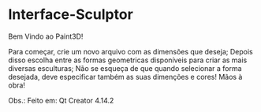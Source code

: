 # Interface-Sculptor

Bem Vindo ao Paint3D!

Para começar, crie um novo arquivo com as dimensões que deseja;
Depois disso escolha entre as formas geometricas disponíveis para criar as mais diversas esculturas;
Não se esqueça de que quando selecionar a forma desejada, deve especificar também as suas dimenções e cores!
Mãos à obra!

Obs.: Feito em: Qt Creator 4.14.2
